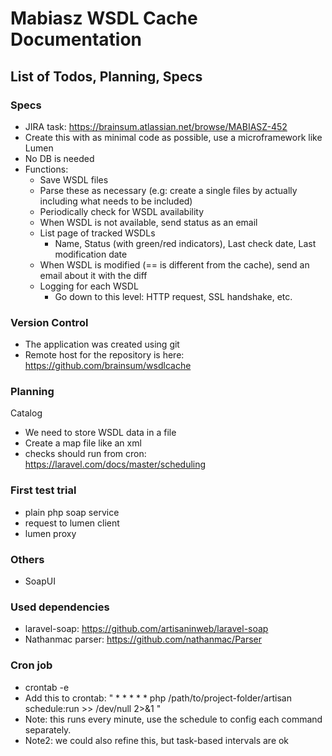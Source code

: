 # Mabiasz WSDL Cache Documentation

## List of Todos, Planning, Specs
### Specs
* JIRA task: https://brainsum.atlassian.net/browse/MABIASZ-452
* Create this with as minimal code as possible, use a microframework like Lumen
* No DB is needed
* Functions:
  * Save WSDL files
  * Parse these as necessary (e.g: create a single files by actually including what needs to be included)
  * Periodically check for WSDL availability
  * When WSDL is not available, send status as an email
  * List page of tracked WSDLs
     * Name, Status (with green/red indicators), Last check date, Last modification date
  * When WSDL is modified (== is different from the cache), send an email about it with the diff
  * Logging for each WSDL
     * Go down to this level: HTTP request, SSL handshake, etc.
     
### Version Control
* The application was created using git
* Remote host for the repository is here: https://github.com/brainsum/wsdlcache     
     
### Planning     
Catalog
* We need to store WSDL data in a file
* Create a map file like an xml
* checks should run from cron: https://laravel.com/docs/master/scheduling
     
### First test trial
* plain php soap service
* request to lumen client
* lumen proxy
     
### Others
* SoapUI    
    
### Used dependencies
* laravel-soap: https://github.com/artisaninweb/laravel-soap
* Nathanmac parser: https://github.com/nathanmac/Parser

### Cron job
* crontab -e
* Add this to crontab: " * * * * * php /path/to/project-folder/artisan schedule:run >> /dev/null 2>&1 "
* Note: this runs every minute, use the schedule to config each command separately.
* Note2: we could also refine this, but task-based intervals are ok